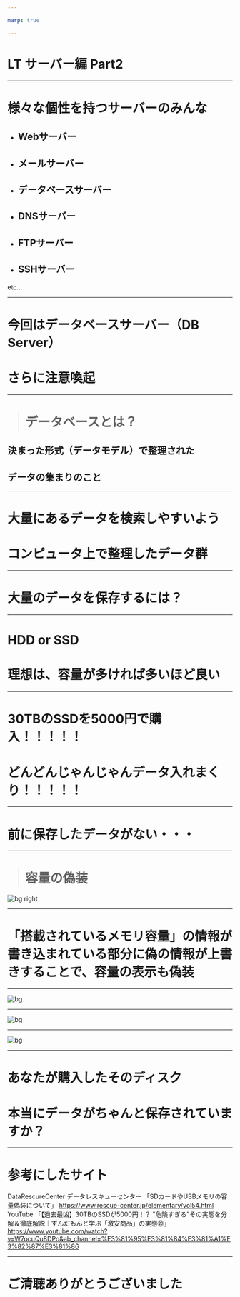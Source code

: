 ```yaml
---

marp: true

---
```


# LT サーバー編 Part2

---

# 様々な個性を持つサーバーのみんな
- ## Webサーバー
- ## メールサーバー
- ## データベースサーバー
- ## DNSサーバー
- ## FTPサーバー
- ## SSHサーバー
etc...

---

# 今回はデータベースサーバー（DB Server）
# さらに注意喚起

---

> # データベースとは？
## 決まった形式（データモデル）で整理された
## データの集まりのこと

---

# 大量にあるデータを検索しやすいよう
# コンピュータ上で整理したデータ群

---

# 大量のデータを保存するには？

---

# HDD or SSD
# 理想は、容量が多ければ多いほど良い

---

# 30TBのSSDを5000円で購入！！！！！
# どんどんじゃんじゃんデータ入れまくり！！！！！

---

# 前に保存したデータがない・・・

---

> # 容量の偽装
![bg right](pic/mita0519_1.png)

---

# 「搭載されているメモリ容量」の情報が書き込まれている部分に偽の情報が上書きすることで、容量の表示も偽装

---

![bg](pic/mita0519_2.png)

---

![bg](pic/mita0519_3.png)

---

![bg](pic/mita0519_4.png)

---

# あなたが購入したそのディスク
# 本当にデータがちゃんと保存されていますか？

---

# 参考にしたサイト
DataRescureCenter データレスキューセンター
「SDカードやUSBメモリの容量偽装について」
https://www.rescue-center.jp/elementary/vol54.html
<br>
YouTube
「【過去最凶】30TBのSSDが5000円！？ "危険すぎる"その実態を分解＆徹底解説｜ずんだもんと学ぶ「激安商品」の実態⑳」
https://www.youtube.com/watch?v=W7ocuQu8DPo&ab_channel=%E3%81%95%E3%81%84%E3%81%A1%E3%82%87%E3%81%86

---

# ご清聴ありがとうございました